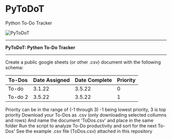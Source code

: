 # PyToDoT
Python To-Do Tracker

![PyToDoT](https://user-images.githubusercontent.com/5803874/175763269-6dd00539-cbfb-4be7-96c2-cf4ac509a28b.jpg)
- - - - - - - - - - - - - - - - - - - - - - - - -
**PyToDoT: Python To-Do Tracker**
- - - - - - - - - - - - - - - - - - - - - - - - -
Create a public google sheets (or other .csv) document with the following schema:

| To-Dos | Date Assigned | Date Complete | Priority |
| --- | --- | --- | --- |
| To-do | 3.1.22 | 3.5.22 | 0 |
| To-do 2 | 3.5.22 | 3.5.22 | 1 |


Priority can be in the range of (-1 through 3) -1 being lowest priority, 3 is top priority
Download your To-Dos as .csv (only downloading selected collumns and rows)
And name the document 'ToDos.csv' and place in the same folder
Run the script to analyze To-Do productivity and sort for the next To-Dos'
See the example .csv file (ToDos.csv) attached in this repository
